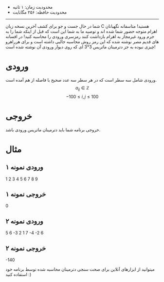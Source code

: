 + محدودیت زمان: ۱ ثانیه
+ محدودیت حافظه: ۲۵۶ مگابایت

----------
شما در حال جست و جو برای کشف آخرین نسخه زبان C هستید! متاسفانه نگهبانان اهرام متوجه حضور شما شده اند و توصیه ما به شما این است که قبل از اینکه شما را به جرم ورود غیرمجاز به اهرام بازداشت کنند رمزسری ورودی را محاسبه کنید! در افسانه های قدیم مصر نوشته شده که این رمز روش محاسبه جالبی داشته است و  برای هرراهرو چیزی نبوده به جز دترمینان ماتریس 3*3 ای که روی دیوار ورودی آن نوشته شده است!




# ورودی

ورودی شامل سه سطر است که در هر سطر سه عدد صحیح با فاصله از هم آمده است.
$$ a_{ij}\in \mathbb{Z}$$ $$-100 \le i, j \le 100  $$
 
# خروجی

خروجی برنامه شما باید دترمینان ماتریس ورودی باشد.


# مثال

## ورودی نمونه ۱
1 2 3
4 5 6
7 8 9


## خروجی نمونه ۱
0


## ورودی نمونه ۲
5 6 -3
2 1 7
-4 -2 6


## خروجی نمونه ۲
-140


میتوانید از ابزارهای آنلاین برای صحت سنجی دترمینان محاسبه شده توسط برنامه خود استفاده کنید :)
